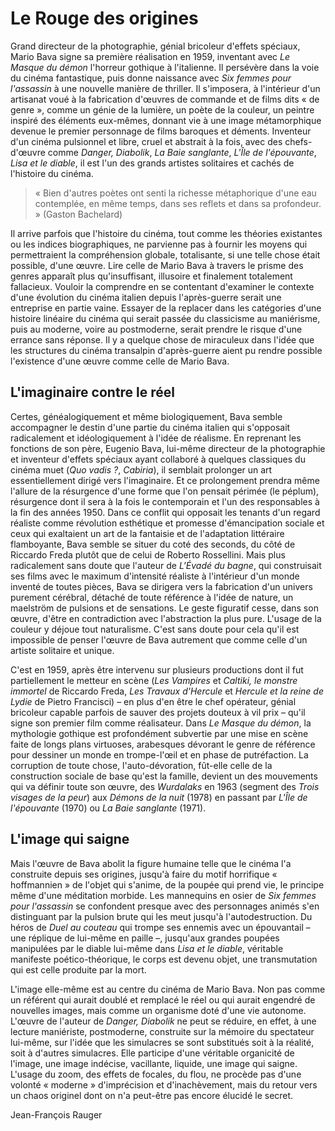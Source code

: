 # Le Rouge des origines

Grand directeur de la photographie, génial bricoleur d'effets spéciaux, Mario Bava signe sa première réalisation en 1959, inventant avec _Le Masque du démon_ l'horreur gothique à l'italienne. Il persévère dans la voie du cinéma fantastique, puis donne naissance avec _Six femmes pour l'assassin_ à une nouvelle manière de thriller. Il s'imposera, à l'intérieur d'un artisanat voué à la fabrication d'œuvres de commande et de films dits « de genre », comme un génie de la lumière, un poète de la couleur, un peintre inspiré des éléments eux-mêmes, donnant vie à une image métamorphique devenue le premier personnage de films baroques et déments. Inventeur d'un cinéma pulsionnel et libre, cruel et abstrait à la fois, avec des chefs-d'œuvre comme _Danger, Diabolik_, _La Baie sanglante_, _L'Île de l'épouvante_, _Lisa et le diable_, il est l'un des grands artistes solitaires et cachés de l'histoire du cinéma.

> « Bien d'autres poètes ont senti la richesse métaphorique d'une eau contemplée, en même temps, dans ses reflets et dans sa profondeur. » (Gaston Bachelard)

Il arrive parfois que l'histoire du cinéma, tout comme les théories existantes ou les indices biographiques, ne parvienne pas à fournir les moyens qui permettraient la compréhension globale, totalisante, si une telle chose était possible, d'une œuvre. Lire celle de Mario Bava à travers le prisme des genres apparaît plus qu'insuffisant, illusoire et finalement totalement fallacieux. Vouloir la comprendre en se contentant d'examiner le contexte d'une évolution du cinéma italien depuis l'après-guerre serait une entreprise en partie vaine. Essayer de la replacer dans les catégories d'une histoire linéaire du cinéma qui serait passée du classicisme au maniérisme, puis au moderne, voire au postmoderne, serait prendre le risque d'une errance sans réponse. Il y a quelque chose de miraculeux dans l'idée que les structures du cinéma transalpin d'après-guerre aient pu rendre possible l'existence d'une œuvre comme celle de Mario Bava.

## L'imaginaire contre le réel

Certes, généalogiquement et même biologiquement, Bava semble accompagner le destin d'une partie du cinéma italien qui s'opposait radicalement et idéologiquement à l'idée de réalisme. En reprenant les fonctions de son père, Eugenio Bava, lui-même directeur de la photographie et inventeur d'effets spéciaux ayant collaboré à quelques classiques du cinéma muet (_Quo vadis ?_, _Cabiria_), il semblait prolonger un art essentiellement dirigé vers l'imaginaire. Et ce prolongement prendra même l'allure de la résurgence d'une forme que l'on pensait périmée (le péplum), résurgence dont il sera à la fois le contemporain et l'un des responsables à la fin des années 1950. Dans ce conflit qui opposait les tenants d'un regard réaliste comme révolution esthétique et promesse d'émancipation sociale et ceux qui exaltaient un art de la fantaisie et de l'adaptation littéraire flamboyante, Bava semble se situer du coté des seconds, du côté de Riccardo Freda plutôt que de celui de Roberto Rossellini. Mais plus radicalement sans doute que l'auteur de _L'Évadé du bagne_, qui construisait ses films avec le maximum d'intensité réaliste à l'intérieur d'un monde inventé de toutes pièces, Bava se dirigera vers la fabrication d'un univers purement cérébral, détaché de toute référence à l'idée de nature, un maelström de pulsions et de sensations. Le geste figuratif cesse, dans son œuvre, d'être en contradiction avec l'abstraction la plus pure. L'usage de la couleur y déjoue tout naturalisme. C'est sans doute pour cela qu'il est impossible de penser l'œuvre de Bava autrement que comme celle d'un artiste solitaire et unique.

C'est en 1959, après être intervenu sur plusieurs productions dont il fut partiellement le metteur en scène (_Les Vampires_ et _Caltiki, le monstre immortel_ de Riccardo Freda, _Les Travaux d'Hercule_ et _Hercule et la reine de Lydie_ de Pietro Francisci) – en plus d'en être le chef opérateur, génial bricoleur capable parfois de sauver des projets douteux à vil prix – qu'il signe son premier film comme réalisateur. Dans _Le Masque du démon_, la mythologie gothique est profondément subvertie par une mise en scène faite de longs plans virtuoses, arabesques dévorant le genre de référence pour dessiner un monde en trompe-l'œil et en phase de putréfaction. La corruption de toute chose, l'auto-dévoration, fût-elle celle de la construction sociale de base qu'est la famille, devient un des mouvements qui va définir toute son œuvre, des _Wurdalaks_ en 1963 (segment des _Trois visages de la peur_) aux _Démons de la nuit_ (1978) en passant par _L'Île de l'épouvante_ (1970) ou _La Baie sanglante_ (1971).

## L'image qui saigne

Mais l'œuvre de Bava abolit la figure humaine telle que le cinéma l'a construite depuis ses origines, jusqu'à faire du motif horrifique « hoffmannien » de l'objet qui s'anime, de la poupée qui prend vie, le principe même d'une méditation morbide. Les mannequins en osier de _Six femmes pour l'assassin_ se confondent presque avec des personnages animés s'en distinguant par la pulsion brute qui les meut jusqu'à l'autodestruction. Du héros de _Duel au couteau_ qui trompe ses ennemis avec un épouvantail – une réplique de lui-même en paille –, jusqu'aux grandes poupées manipulées par le diable lui-même dans _Lisa et le diable_, véritable manifeste poético-théorique, le corps est devenu objet, une transmutation qui est celle produite par la mort.

L'image elle-même est au centre du cinéma de Mario Bava. Non pas comme un référent qui aurait doublé et remplacé le réel ou qui aurait engendré de nouvelles images, mais comme un organisme doté d'une vie autonome. L'œuvre de l'auteur de _Danger, Diabolik_ ne peut se réduire, en effet, à une lecture maniériste, postmoderne, construite sur la mémoire du spectateur lui-même, sur l'idée que les simulacres se sont substitués soit à la réalité, soit à d'autres simulacres. Elle participe d'une véritable organicité de l'image, une image indécise, vacillante, liquide, une image qui saigne. L'usage du zoom, des effets de focales, du flou, ne procède pas d'une volonté « moderne » d'imprécision et d'inachèvement, mais du retour vers un chaos originel dont on n'a peut-être pas encore élucidé le secret.

Jean-François Rauger
